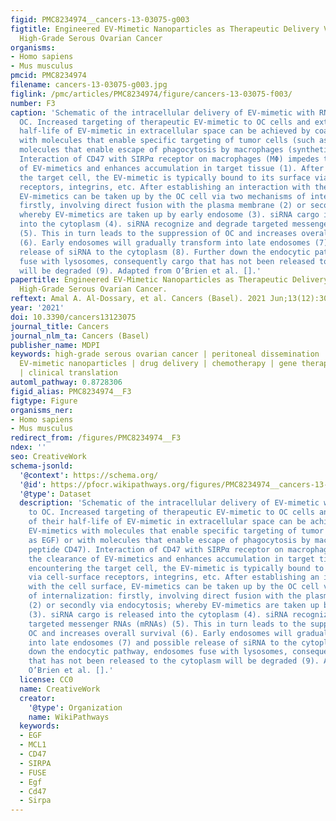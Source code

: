 ```yaml
---
figid: PMC8234974__cancers-13-03075-g003
figtitle: Engineered EV-Mimetic Nanoparticles as Therapeutic Delivery Vehicles for
  High-Grade Serous Ovarian Cancer
organisms:
- Homo sapiens
- Mus musculus
pmcid: PMC8234974
filename: cancers-13-03075-g003.jpg
figlink: /pmc/articles/PMC8234974/figure/cancers-13-03075-f003/
number: F3
caption: 'Schematic of the intracellular delivery of EV-mimetic with RNAi cargo to
  OC. Increased targeting of therapeutic EV-mimetic to OC cells and extension of their
  half-life of EV-mimetic in extracellular space can be achieved by coating EV-mimetics
  with molecules that enable specific targeting of tumor cells (such as EGF) or with
  molecules that enable escape of phagocytosis by macrophages (synthetic peptide CD47).
  Interaction of CD47 with SIRPα receptor on macrophages (MΦ) impedes the clearance
  of EV-mimetics and enhances accumulation in target tissue (1). After encountering
  the target cell, the EV-mimetic is typically bound to its surface via cell-surface
  receptors, integrins, etc. After establishing an interaction with the cell surface,
  EV-mimetics can be taken up by the OC cell via two mechanisms of internalization:
  firstly, involving direct fusion with the plasma membrane (2) or secondly via endocytosis;
  whereby EV-mimetics are taken up by early endosome (3). siRNA cargo is released
  into the cytoplasm (4). siRNA recognize and degrade targeted messenger RNAs (mRNAs)
  (5). This in turn leads to the suppression of OC and increases overall survival
  (6). Early endosomes will gradually transform into late endosomes (7) and possible
  release of siRNA to the cytoplasm (8). Further down the endocytic pathway, endosomes
  fuse with lysosomes, consequently cargo that has not been released to the cytoplasm
  will be degraded (9). Adapted from O’Brien et al. [].'
papertitle: Engineered EV-Mimetic Nanoparticles as Therapeutic Delivery Vehicles for
  High-Grade Serous Ovarian Cancer.
reftext: Amal A. Al-Dossary, et al. Cancers (Basel). 2021 Jun;13(12):3075.
year: '2021'
doi: 10.3390/cancers13123075
journal_title: Cancers
journal_nlm_ta: Cancers (Basel)
publisher_name: MDPI
keywords: high-grade serous ovarian cancer | peritoneal dissemination | EVs | engineered
  EV-mimetic nanoparticles | drug delivery | chemotherapy | gene therapy | nanotechnology
  | clinical translation
automl_pathway: 0.8728306
figid_alias: PMC8234974__F3
figtype: Figure
organisms_ner:
- Homo sapiens
- Mus musculus
redirect_from: /figures/PMC8234974__F3
ndex: ''
seo: CreativeWork
schema-jsonld:
  '@context': https://schema.org/
  '@id': https://pfocr.wikipathways.org/figures/PMC8234974__cancers-13-03075-g003.html
  '@type': Dataset
  description: 'Schematic of the intracellular delivery of EV-mimetic with RNAi cargo
    to OC. Increased targeting of therapeutic EV-mimetic to OC cells and extension
    of their half-life of EV-mimetic in extracellular space can be achieved by coating
    EV-mimetics with molecules that enable specific targeting of tumor cells (such
    as EGF) or with molecules that enable escape of phagocytosis by macrophages (synthetic
    peptide CD47). Interaction of CD47 with SIRPα receptor on macrophages (MΦ) impedes
    the clearance of EV-mimetics and enhances accumulation in target tissue (1). After
    encountering the target cell, the EV-mimetic is typically bound to its surface
    via cell-surface receptors, integrins, etc. After establishing an interaction
    with the cell surface, EV-mimetics can be taken up by the OC cell via two mechanisms
    of internalization: firstly, involving direct fusion with the plasma membrane
    (2) or secondly via endocytosis; whereby EV-mimetics are taken up by early endosome
    (3). siRNA cargo is released into the cytoplasm (4). siRNA recognize and degrade
    targeted messenger RNAs (mRNAs) (5). This in turn leads to the suppression of
    OC and increases overall survival (6). Early endosomes will gradually transform
    into late endosomes (7) and possible release of siRNA to the cytoplasm (8). Further
    down the endocytic pathway, endosomes fuse with lysosomes, consequently cargo
    that has not been released to the cytoplasm will be degraded (9). Adapted from
    O’Brien et al. [].'
  license: CC0
  name: CreativeWork
  creator:
    '@type': Organization
    name: WikiPathways
  keywords:
  - EGF
  - MCL1
  - CD47
  - SIRPA
  - FUSE
  - Egf
  - Cd47
  - Sirpa
---
```

